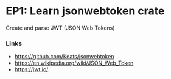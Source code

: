 # EP1: Learn jsonwebtoken crate
Create and parse JWT (JSON Web Tokens)

### Links
- https://github.com/Keats/jsonwebtoken
- https://en.wikipedia.org/wiki/JSON_Web_Token
- https://jwt.io/